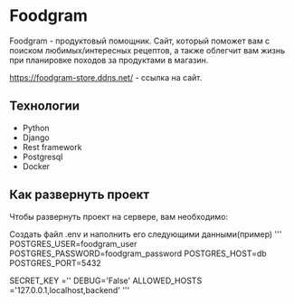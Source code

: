 # Foodgram
Foodgram - продуктовый помощник. Сайт, который поможет вам с поиском любимых/интересных рецептов, а также облегчит вам жизнь при планировке походов за продуктами в магазин.

https://foodgram-store.ddns.net/ - ссылка на сайт.

## Технологии
- Python
- Django
- Rest framework
- Postgresql
- Docker

## Как развернуть проект
Чтобы развернуть проект на сервере, вам необходимо:

Создать файл .env и наполнить его следующими данными(пример)
'''
POSTGRES_USER=foodgram_user
POSTGRES_PASSWORD=foodgram_password
POSTGRES_HOST=db
POSTGRES_PORT=5432

SECRET_KEY =''
DEBUG='False'
ALLOWED_HOSTS ='127.0.0.1,localhost,backend'
'''